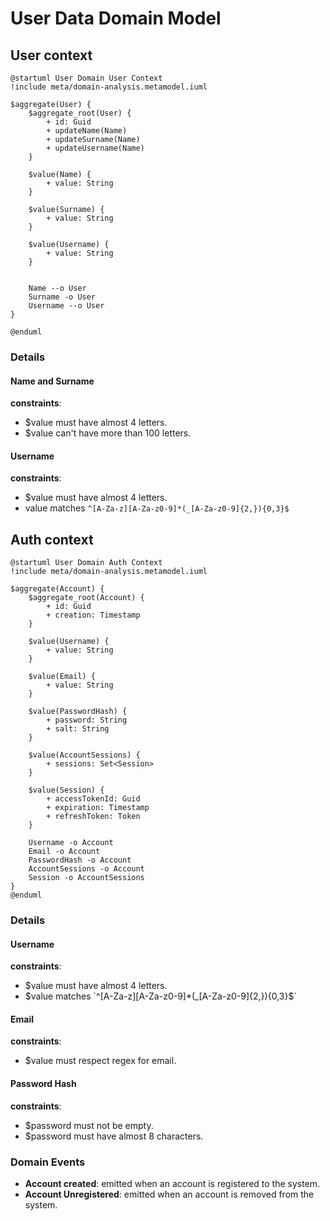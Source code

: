 # User Data Domain Model

## User context
```plantuml
@startuml User Domain User Context
!include meta/domain-analysis.metamodel.iuml

$aggregate(User) {
    $aggregate_root(User) {
        + id: Guid
        + updateName(Name)
        + updateSurname(Name)
        + updateUsername(Name)
    }

    $value(Name) {
        + value: String
    }

    $value(Surname) {
        + value: String
    }

    $value(Username) {
        + value: String
    }

    
    Name --o User
    Surname -o User
    Username --o User
}

@enduml
```
### Details

#### Name and Surname

**constraints**:

- $value must have almost 4 letters.
- $value can't have more than 100 letters.

#### Username

**constraints**:

- $value must have almost 4 letters.
- value matches `^[A-Za-z][A-Za-z0-9]*(_[A-Za-z0-9]{2,}){0,3}$`

## Auth context
```plantuml
@startuml User Domain Auth Context
!include meta/domain-analysis.metamodel.iuml

$aggregate(Account) {
    $aggregate_root(Account) {
        + id: Guid
        + creation: Timestamp
    }

    $value(Username) {
        + value: String
    }

    $value(Email) {
        + value: String
    }

    $value(PasswordHash) {
        + password: String
        + salt: String
    }

    $value(AccountSessions) {
        + sessions: Set<Session> 
    }

    $value(Session) {
        + accessTokenId: Guid
        + expiration: Timestamp
        + refreshToken: Token
    }

    Username -o Account
    Email -o Account
    PasswordHash -o Account
    AccountSessions -o Account
    Session -o AccountSessions
}
@enduml
```

### Details

#### Username

**constraints**:

- $value must have almost 4 letters.
- $value matches `^[A-Za-z][A-Za-z0-9]*(_[A-Za-z0-9]{2,}){0,3}$`

#### Email

**constraints**:

- $value must respect regex for email.

#### Password Hash

**constraints**:

- $password must not be empty.
- $password must have almost 8 characters.

### Domain Events

* **Account created**: emitted when an account is registered to the system.
* **Account Unregistered**: emitted when an account is removed from the system.